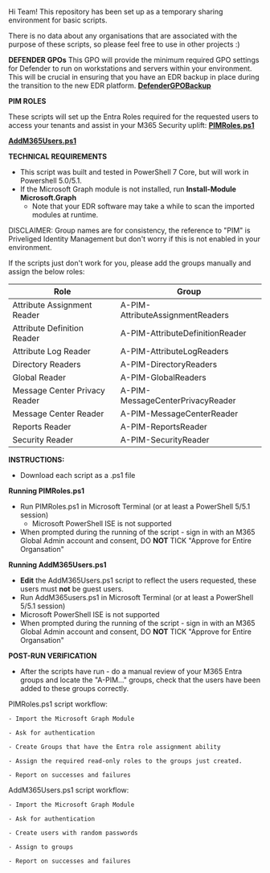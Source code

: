 Hi Team!
This repository has been set up as a temporary sharing environment for basic scripts.

There is no data about any organisations that are associated with the purpose of these scripts, so please feel free to use in other projects :)

**DEFENDER GPOs**
This GPO will provide the minimum required GPO settings for Defender to run on workstations and servers within your environment. This will be crucial in ensuring that you have an EDR backup in place during the transition to the new EDR platform.
[**DefenderGPOBackup**](https://github.com/365Security/365Security/blob/main/DefenderGPOBackup.zip)


**PIM ROLES**

These scripts will set up the Entra Roles required for the requested users to access your tenants and assist in your M365 Security uplift:
[**PIMRoles.ps1**](https://github.com/365Security/365Security/blob/main/PIMRoles.ps1)

[**AddM365Users.ps1**](https://github.com/365Security/365Security/blob/main/AddM365Users.ps1)

**TECHNICAL REQUIREMENTS**

- This script was built and tested in PowerShell 7 Core, but will work in Powershell 5.0/5.1.
- If the Microsoft Graph module is not installed, run **Install-Module Microsoft.Graph**
  - Note that your EDR software may take a while to scan the imported modules at runtime.

DISCLAIMER:
Group names are for consistency, the reference to "PIM" is Priveliged Identity Management but don't worry if this is not enabled in your environment.

If the scripts just don't work for you, please add the groups manually and assign the below roles:

Role | Group
--- | ---
| Attribute Assignment Reader | A-PIM-AttributeAssignmentReaders
| Attribute Definition Reader | A-PIM-AttributeDefinitionReader
| Attribute Log Reader | A-PIM-AttributeLogReaders
| Directory Readers | A-PIM-DirectoryReaders
| Global Reader | A-PIM-GlobalReaders
| Message Center Privacy Reader | A-PIM-MessageCenterPrivacyReader
| Message Center Reader | A-PIM-MessageCenterReader
Reports Reader | A-PIM-ReportsReader
| Security Reader | A-PIM-SecurityReader

**INSTRUCTIONS:**
- Download each script as a .ps1 file

**Running PIMRoles.ps1**
- Run PIMRoles.ps1 in Microsoft Terminal (or at least a PowerShell 5/5.1 session)
  - Microsoft PowerShell ISE is not supported
 - When prompted during the running of the script - sign in with an M365 Global Admin account and consent, DO **NOT** TICK "Approve for Entire Organsation"

**Running AddM365Users.ps1**
- **Edit** the AddM365Users.ps1 script to reflect the users requested, these users must **not** be guest users.
- Run AddM365users.ps1 in Microsoft Terminal (or at least a PowerShell 5/5.1 session)
 - Microsoft PowerShell ISE is not supported
- When prompted during the running of the script - sign in with an M365 Global Admin account and consent, DO **NOT** TICK "Approve for Entire Organsation"

**POST-RUN VERIFICATION**
- After the scripts have run - do a manual review of your M365 Entra groups and locate the "A-PIM..." groups, check that the users have been added to these groups correctly.

  

PIMRoles.ps1 script workflow:

    - Import the Microsoft Graph Module
    
    - Ask for authentication
    
    - Create Groups that have the Entra role assignment ability
    
    - Assign the required read-only roles to the groups just created.
    
    - Report on successes and failures

AddM365Users.ps1 script workflow:

    - Import the Microsoft Graph Module
    
    - Ask for authentication
    
    - Create users with random passwords
    
    - Assign to groups
    
    - Report on successes and failures




